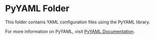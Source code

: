 # PyYAML Folder

This folder contains YAML configuration files using the PyYAML library.

For more information on PyYAML, visit [PyYAML Documentation](https://pyyaml.org/).
